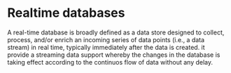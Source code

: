 # Realtime databases

A real-time database is broadly defined as a data store designed to collect, process, and/or enrich an incoming series of data points (i.e., a data stream) in real time, typically immediately after the data is created.
it provide a streaming data support whereby the changes in the database is taking effect according to the continuos flow of data without any delay.

